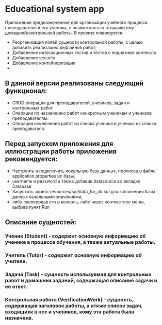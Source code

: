 # Educational system app
Приложение предназначенное для организации учебного процесса преподавателя и его ученика, 
с возможностью отправки ему домашней/контрольной работы. 
В проекте планируется:
- Реорганизация полей сущности контрольной работы, с целью добавить реализацию дедлайнов работ;
- Добавление интеграционных тестов и тестов с поднятием контекста
- Добавление security
- Добавление контейнеризации
- 
## В данной версии реализованы следующий функционал:
- CRUD операции для преподавателей, учеников, задач и контрольных работ
- Операции по назначению работ конкретным ученикам и учеников преподавателям.
- Операции исключения работ из списка ученика и ученика из списка преподавателя.

## Перед запуском приложения для иллюстрации работы приложения рекомендуется:
- Настроить и подключить локальную базу данных, прописав в файле application.properties url базы, 
- username и password а также добавив datasource во вкладке Database
- Запустить скрипт resources/sql/data_for_db.sql для заполнения базы данных начальными значениями, 
- либо скопировав его в консоль, либо через контекстное меню, выбрав пункт Run

## Описание сущностей:
### Ученик (Student) - содержит основную информацию об ученике в процессе обучения, а также актуальные работы.
### Учитель (Tutor) - содержит основную информацию об учителе.
### Задача (Task) - сущность используемая для контрольных работ и домашних заданий, содержащая описание задачи и ее ответ.
### Контрольная работа (VerificationWork) -  сущность, содержащая заголовок работы, а аткже список задач, входящихк в нее и учеников, кому эта работа была назначена.


